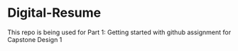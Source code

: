 # Digital-Resume
This repo is being used for Part 1: Getting started with github assignment for Capstone Design 1
